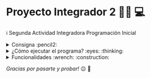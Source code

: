 # Proyecto Integrador 2 :man_technologist:	:computer:	

ℹ Segunda Actividad Integradora Programación Inicial 


<details> <summary> Consigna :pencil2:  </summary>

### Consigna :pencil2:

> #### TRABAJO INTEGRADOR – Programación Inicial y Bases de Datos 
> 
> Una conocida casa de música de la ciudad de Formosa capital solicitó a nuestra empresa de
software que le confeccionemos un nuevo sistema que gestione sus Discos, Cassettes y
Compact Discs, que vende a los coleccionistas y turistas que asisten a su local, en el centro
de la ciudad.
>
> <br>
>
> **El sistema debe proveer los siguientes requerimientos por parte del cliente:**
> - Alta, baja y modificación de datos de un álbum musical.
> - Listado de álbumes disponibles por artista, en orden alfabético.
> - Listado por género musical.
> - Búsqueda por nombre de un álbum.
> 
> 
> 🏆 **Criterios de evaluación del trabajo práctico:**
> 
> - Conexión del programa a la base de datos, alta, baja y modificación de datos (60%)
> - Listados requeridos (10%)
> - Presentación del software con interfaz gráfica, ventanas o web (10%)
> - Innovación al software implementada por parte del grupo de trabajo* (20%)
> 
> Criterios de presentación del trabajo práctico:
> - Creación del mismo por equipo y/o grupo de trabajo (no se aceptan trabajos
individuales)
> - Creación de un repositorio compartido para el grupo de trabajo, rama para cada
integrante.
> - Presentaciones de los avances del trabajo práctico de manera semanal.
> - Acompañamiento a cargo de profesor tutor designado.
> - Exposición grupal y explicación del software creado por parte del equipo de trabajo,
indicando sus funcionalidades, al finalizar el proyecto.
> 
> <br>
> 
> (*)Por innovación se entiende cualquier tipo de mejora propuesta por parte del equipo al trabajo práctico, a ser
posible de realizar dentro de los plazos posibles. 
> 
> ✔ (Fecha de entrega 31/10/2022)
> 
> 📚 T.S. Innovación con Tecnologías 4.0 - Prof. Sergio Daniel Romero

</details>

<details>

<summary> ¿Cómo ejecutar el programa? :eyes: :thinking:	 </summary>

### ¿Cómo ejecutar el programa? :eyes: :thinking:


1. En su consola ejecutar :keyboard::
````
git clone https://github.com/RodraPerez/TP-INTEGRADOR---2-.git
````

2. Ingresar a la carpeta del repositorio.
````
cd TP-INTEGRADOR---2-
````

3. Instalar las librerias necesarias, copiar el sigueinte código y pegarlo en la consola:
````
pip install pillow qrcode qrcode-terminal
````
4. Agregar la contraseña de la base de datos en el archivo _conexión.py_ :

![password](https://user-images.githubusercontent.com/97641886/200140691-202bbd98-89cc-4753-8d37-28fc28fede96.png)

5. Listo! Para abrir el programa debes ejecutar el archivo **Disqueria.py**
````
Disqueria.py 
````
O 

````
python Disqueria.py 
````
<br>
</details>

<details> <summary> Funcionalidades :wrench: :construction: </summary>

### Funcionalidades  :wrench: :construction:
* Alta, baja y modificación de:
  * Album
  * Intérprete
  * Canción
  
* Mostrado de listados de:
  * Albumes
  * Intérpretes
  * Canciones
  * Géneros
  * Formatos
  * Discográficas

* Muestra de detalles de álbum especificado
* QR para redirigir a página con más informarción sobre el álbum
* Muestra de imagen del artista en formato ASCII



</details>

_Gracias por pasarte y probar!_  :wink: :wave:	